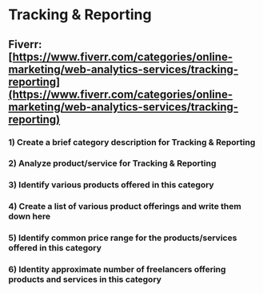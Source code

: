 # Tracking & Reporting
## Fiverr: [https://www.fiverr.com/categories/online-marketing/web-analytics-services/tracking-reporting](https://www.fiverr.com/categories/online-marketing/web-analytics-services/tracking-reporting)
### 1) Create a brief category description for Tracking & Reporting
### 2) Analyze product/service for Tracking & Reporting
### 3) Identify various products offered in this category
### 4) Create a list of various product offerings and write them down here
### 5) Identify common price range for the products/services offered in this category
### 6) Identity approximate number of freelancers offering products and services in this category
